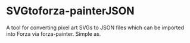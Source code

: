 # SVGtoforza-painterJSON
A tool for converting pixel art SVGs to JSON files which can be imported into Forza via forza-painter. Simple as.
